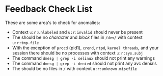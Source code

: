 # Feedback Check List

These are some area's to check for anomalies:

* Context `u:r:unlabeled` and `u:r:invalid` should never be present
* The should be no *character* and *block* files in `/dev/` with context
`u:r:tmp.file`
* With the exception of `procd` (pid1), `crond`, `ntpd`,
`kernel threads`, and your session there should be no processes with
context `u:r:sys.subj`
* The command `dmesg | grep -i selinux` should not print any warnings
* The command `dmesg | grep -i denied` should not print any avc denials
* The should be no files in `/` with context `u:r:unknown.miscfile`
